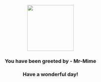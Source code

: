 <p align="center">
    <img src="https://raw.githubusercontent.com/PokeAPI/sprites/master/sprites/pokemon/122.png" width="150" height="150">
</p>
<h3 align="center">You have been greeted by - <b>Mr-Mime</b></h3>
<h3 align="center">Have a wonderful day!</h3>
